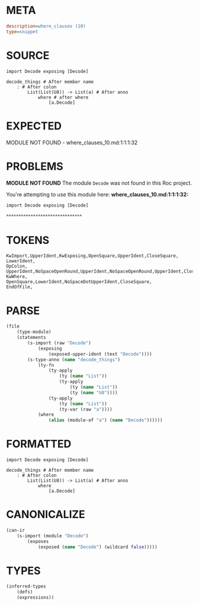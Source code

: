 # META
~~~ini
description=where_clauses (10)
type=snippet
~~~
# SOURCE
~~~roc
import Decode exposing [Decode]

decode_things # After member name
	: # After colon
		List(List(U8)) -> List(a) # After anno
			where # after where
				[a.Decode]
~~~
# EXPECTED
MODULE NOT FOUND - where_clauses_10.md:1:1:1:32
# PROBLEMS
**MODULE NOT FOUND**
The module `Decode` was not found in this Roc project.

You're attempting to use this module here:
**where_clauses_10.md:1:1:1:32:**
```roc
import Decode exposing [Decode]
```
^^^^^^^^^^^^^^^^^^^^^^^^^^^^^^^


# TOKENS
~~~zig
KwImport,UpperIdent,KwExposing,OpenSquare,UpperIdent,CloseSquare,
LowerIdent,
OpColon,
UpperIdent,NoSpaceOpenRound,UpperIdent,NoSpaceOpenRound,UpperIdent,CloseRound,CloseRound,OpArrow,UpperIdent,NoSpaceOpenRound,LowerIdent,CloseRound,
KwWhere,
OpenSquare,LowerIdent,NoSpaceDotUpperIdent,CloseSquare,
EndOfFile,
~~~
# PARSE
~~~clojure
(file
	(type-module)
	(statements
		(s-import (raw "Decode")
			(exposing
				(exposed-upper-ident (text "Decode"))))
		(s-type-anno (name "decode_things")
			(ty-fn
				(ty-apply
					(ty (name "List"))
					(ty-apply
						(ty (name "List"))
						(ty (name "U8"))))
				(ty-apply
					(ty (name "List"))
					(ty-var (raw "a"))))
			(where
				(alias (module-of "a") (name "Decode"))))))
~~~
# FORMATTED
~~~roc
import Decode exposing [Decode]

decode_things # After member name
	: # After colon
		List(List(U8)) -> List(a) # After anno
			where
				[a.Decode]
~~~
# CANONICALIZE
~~~clojure
(can-ir
	(s-import (module "Decode")
		(exposes
			(exposed (name "Decode") (wildcard false)))))
~~~
# TYPES
~~~clojure
(inferred-types
	(defs)
	(expressions))
~~~

